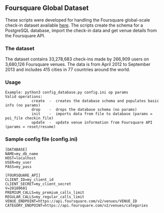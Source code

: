 ## Foursquare Global Dataset

These scripts were developed for handling the Foursquare global-scale check-in dataset available [here](https://sites.google.com/site/yangdingqi/home/foursquare-dataset).
The scripts create the schema for a PostgreSQL database, import the check-in data and get venue details from the Foursquare API.

### The dataset

The dataset contains 33,278,683 check-ins made by 266,909 users on 3,680,126 Foursquare venues. The data is from April 2012 to September 2013 and includes 415 cities in 77 countries around the world.

### Usage

```
Example: python3 config_database.py config.ini op params
Valid operations:
    		create  -  creates the database schema and populates basic info (no params)
    		drop    -  drops the database schema (no params)
    		init    -  imports data from file to database (params = poi_file checkin_file)
    		update  -  update venue information from Foursquare API (params = reset/resume)    
```

### Sample config file (config.ini)

```
[DATABASE]
NAME=my_db_name
HOST=localhost
USER=my_user
PASS=my_pass

[FOURSQUARE_API]
CLIENT_ID=my_client_id
CLIENT_SECRET=my_client_secret
V=20180601
PREMIUM_CALLS=my_premium_calls_limit
REGULAR_CALLS=my_regular_calls_limit
VENUE_ENDPOINT=https://api.foursquare.com/v2/venues/VENUE_ID
CATEGORY_ENDPOINT=https://api.foursquare.com/v2/venues/categories
```
